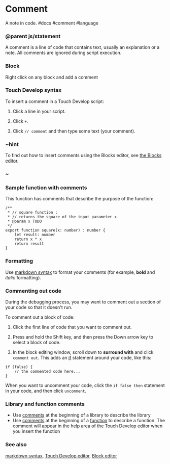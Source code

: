 # Comment

A note in code. #docs #comment #language

### @parent js/statement
 

A comment is a line of code that contains text, usually an explanation or a note. All comments are ignored during script execution.

### Block

Right click on any block and add a comment

### Touch Develop syntax

To insert a comment in a Touch Develop script:

1. Click a line in your script.

2. Click `+`.

3. Click `// comment` and then type some text (your comment).

### ~hint 

To find out how to insert comments using the Blocks editor, see [the Blocks editor](/microbit/blocks/editor).

### ~

### Sample function with comments

This function has comments that describe the purpose of the function:

```
/**
 * // square function :
 * // returns the square of the input parameter x
 * @param x TODO
 */
export function square(x: number) : number {
    let result: number
    return x * x
    return result
}
```

### Formatting

Use [markdown syntax](/microbit/js/markdown) to format your comments (for example, **bold** and *italic* formatting).

### Commenting out code

During the debugging process, you may want to comment out a section of your code so that it doesn't run.

To comment out a block of code:

1. Click the first line of code that you want to comment out.

2. Press and hold the Shift key, and then press the Down arrow key to select a block of code.

3. In the block editing window, scroll down to **surround with** and click `comment out`. This adds an [if](/microbit/reference/logic/if) statement around your code, like this:

```
if (false) {
    // the commented code here...
}
```

When you want to uncomment your code, click the `if false then` statement in your code, and then click `uncomment`.

### Library and function comments

* Use [comments](/microbit/js/comment) at the beginning of a library to describe the  library
* Use [comments](/microbit/js/comment) at the beginning of a [function](/microbit/js/function) to describe a function. The comment will appear in the help area of the Touch Develop editor when you insert the function

### See also

[markdown syntax](/microbit/js/markdown), [Touch Develop editor](/microbit/js/editor), [Block editor](/microbit/blocks/editor)

